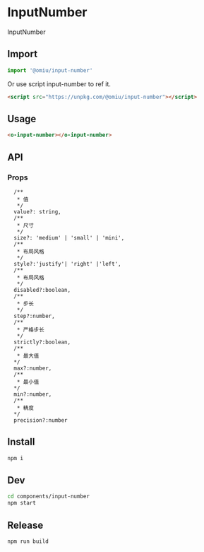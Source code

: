 # InputNumber

InputNumber

## Import

```js
import '@omiu/input-number'
```

Or use script input-number to ref it.

```html
<script src="https://unpkg.com/@omiu/input-number"></script>
```

## Usage

```html
<o-input-number></o-input-number>

```
## API

### Props

```tsx
  /**
   * 值
   */
  value?: string,
  /**
   * 尺寸
   */
  size?: 'medium' | 'small' | 'mini',
  /**
   * 布局风格
   */
  style?:'justify'| 'right' |'left',
  /**
   * 布局风格
   */
  disabled?:boolean,
  /**
   * 步长
   */
  step?:number,
  /**
   * 严格步长
   */
  strictly?:boolean,
  /**
   * 最大值
  */
  max?:number,
  /**
   * 最小值
  */
  min?:number,
  /**
   * 精度
  */
  precision?:number
```
## Install

```bash
npm i
```

## Dev

```bash
cd components/input-number
npm start
```

## Release

```bash
npm run build
```
